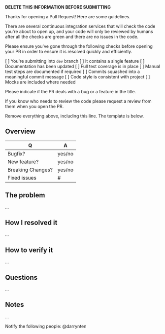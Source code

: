 **DELETE THIS INFORMATION BEFORE SUBMITTING**

Thanks for opening a Pull Request! Here are some guidelines.

There are several continuous integration services that will check the
code you're about to open up, and your code will only be reviewed by
humans after all the checks are green and there are no issues in the code.

Please ensure you've gone through the following checks before opening your
PR in order to ensure it is resolved quickly and efficiently.

[ ] You're submitting into `dev` branch
[ ] It contains a single feature
[ ] Documentation has been updated
[ ] Full test coverage is in place
[ ] Manual test steps are documented if required
[ ] Commits squashed into a meaningful commit message
[ ] Code style is consistent with project
[ ] Mocks are included where needed

Please indicate if the PR deals with a bug or a feature in the title.

If you know who needs to review the code please request a review from them
when you open the PR.

Remove everything above, including this line. The template is below.

## Overview

| Q                 | A
| ----------------- | ---
| Bugfix?           | yes/no
| New feature?      | yes/no
| Breaking Changes? | yes/no
| Fixed issues      | #

## The problem

...

## How I resolved it

...

## How to verify it

...

## Questions

...

## Notes

...

Notify the following people: @darrynten 

